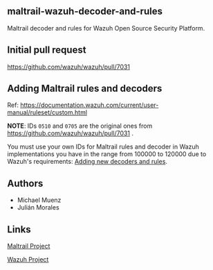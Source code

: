 ## maltrail-wazuh-decoder-and-rules
Maltrail decoder and rules for Wazuh Open Source Security Platform.

## Initial pull request

https://github.com/wazuh/wazuh/pull/7031

## Adding Maltrail rules and decoders

Ref: https://documentation.wazuh.com/current/user-manual/ruleset/custom.html

**NOTE**: IDs ```0510``` and ```0705``` are the original ones from https://github.com/wazuh/wazuh/pull/7031 .

You must use your own IDs for Maltrail rules and decoder in Wazuh implementations you have in the range from 100000 to 120000 due to Wazuh's requirements: [Adding new decoders and rules](https://documentation.wazuh.com/current/user-manual/ruleset/custom.html#adding-new-decoders-and-rules).

## Authors

* Michael Muenz
* Julián Morales

## Links

[Maltrail Project](https://github.com/stamparm/maltrail)

[Wazuh Project](https://github.com/wazuh/wazuh)
